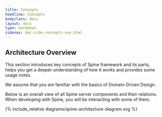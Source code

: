 ```yaml
---
title: Concepts 
headline: Concepts 
bodyclass: docs
layout: docs
type: markdown
sidenav: doc-side-concepts-nav.html
---
```

<h2 class="top">Architecture Overview</h2>
<div id="toc" class="toc hide-block"></div>
This section introduces key concepts of Spine framework and its parts, helps you get a deeper understanding of how it works and provides some usage notes. 
<p class="note">We assume that you are familiar with the basics of Domain-Driven Design.</p> 

Below is an overall view of <span class="architecture-link noselect" id="display-all-components">all Spine server components</span> and their relations. When developing with Spine, you will be interacting with <span class="architecture-link noselect" id="display-user-facing-components">some of them</span>.

<script src="/js/architecture-diagram.js" type="text/javascript" charset="utf-8"></script>

{% include_relative diagrams/spine-architecture-diagram.svg %}



